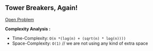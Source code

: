 ## Tower Breakers, Again!

[Open Problem](https://www.hackerrank.com/challenges/tower-breakers-again-1/problem)

**Complexity Analysis :**<br>

-   Time-Complexity: `O(n *(log(n) + (sqrt(n) * log(n))))`
-   Space-Complexity: `O(1)` // we are not using any kind of extra space
